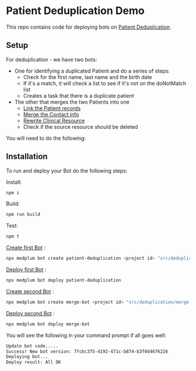# Patient Deduplication Demo

This repo contains code for deploying bots on [Patient Deduplication](https://www.medplum.com/docs/fhir-datastore/patient-deduplication#architecture-overview).

## Setup

For deduplication - we have two bots:

- One for identifying a duplicated Patient and do a series of steps:
  - Check for the first name, last name and the birth date
  - If it's a match, it will check a list to see if it's not on the doNotMatch list
  - Creates a task that there is a duplicate patient
- The other that merges the two Patients into one
  - [Link the Patient records](https://www.medplum.com/docs/fhir-datastore/patient-deduplication#linking-patient-records-in-fhir)
  - [Merge the Contact info](https://www.medplum.com/docs/fhir-datastore/patient-deduplication#merge-rules)
  - [Rewrite Clinical Resource](https://www.medplum.com/docs/fhir-datastore/patient-deduplication#rewriting-references-from-clinical-data)
  - Check if the source resource should be deleted

You will need to do the following:

## Installation

To run and deploy your Bot do the following steps:

Install:

```bash
npm i
```

Build:

```bash
npm run build
```

Test:

```bash
npm t
```

[Create first Bot](https://www.medplum.com/docs/cli#bots) :

```bash
npx medplum bot create patient-deduplication <project id> "src/deduplication/patient-deduplication.ts" "dist/deduplication/patient-deduplication.js"
```

[Deploy first Bot](https://www.medplum.com/docs/cli#bots) :

```bash
npx medplum bot deploy patient-deduplication
```

[Create second Bot](https://www.medplum.com/docs/cli#bots) :

```bash
npx medplum bot create merge-bot <project id> "src/deduplication/merge-bot.ts" "dist/deduplication/merge-bot.js"
```

[Deploy second Bot](https://www.medplum.com/docs/cli#bots) :

```bash
npx medplum bot deploy merge-bot
```

You will see the following in your command prompt if all goes well:

```bash
Update bot code.....
Success! New bot version: 7fcbc375-4192-471c-b874-b3f0d4676226
Deploying bot...
Deploy result: All OK
```
